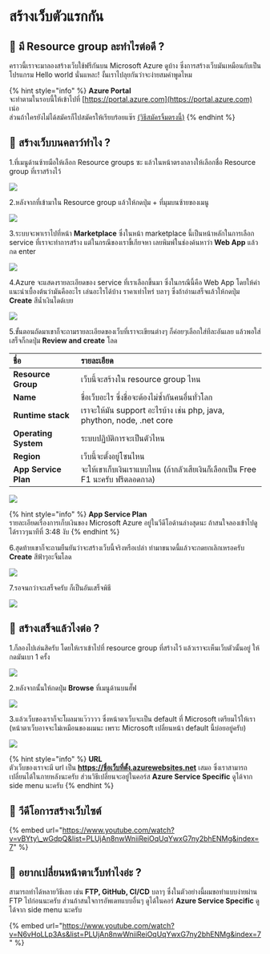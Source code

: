# สร้างเว็บตัวแรกกัน

## 🤔 มี Resource group ละทำไรต่อดี ?

คราวนี้เราจะมาลองสร้างเว็บใช้ฟรีกันบน Microsoft Azure ดูบ้าง ซึ่งการสร้างเว็บมันเหมือนกับเป็นโปรแกรม Hello world นั่นแหละ! งั้นเราไปลุยกันว่าจะง่ายสมคำพูดไหม

{% hint style="info" %}
**Azure Portal**  
จะทำตามในรอบนี้ให้เข้าไปที่ [https://portal.azure.com](https://portal.azure.com) เน่อ  
ส่วนถ้าใครยังไม่ได้สมัครก็ไปสมัครให้เรียบร้อยแซ๊ร [\(วิธีสมัครจิ้มตรงนี้\)](https://saladpuk.gitbook.io/learn/cloud/azure101/register)
{% endhint %}

## 🤔 สร้างเว็บบนคลาว์ทำไง ?

1.ที่เมนูด้านซ้ายมือให้เลือก Resource groups ซะ แล้วในหน้าตรงกลางให้เลือกชื่อ Resource group ที่เราสร้างไว้

![](../../.gitbook/assets/image%20%28456%29.png)

2.หลังจากที่เข้ามาใน Resource group แล้วให้กดปุ่ม + ที่มุมบนซ้ายของเมนู

![](../../.gitbook/assets/image%20%28113%29.png)

3.ระบบจะพาเราไปที่หน้า **Marketplace** ซึ่งในหน้า marketplace นี้เป็นหน้าหลักในการเลือก service ที่เราจะทำการสร้าง แต่ในกรณีของเราขี้เกียจหา เลยพิมพ์ในช่องค้นหาว่า **Web App** แล้วกด enter

![](../../.gitbook/assets/image%20%2879%29.png)

4.Azure จะแสดงรายละเอียดของ service ที่เราเลือกขึ้นมา ซึ่งในกรณีนี้คือ Web App โดยให้คำแนะนำเบื้องต้นว่ามันคืออะไร เล่นอะไรได้บ้าง ราคาเท่าไหร่ บลาๆ ซึ่งถ้าอ่านเสร็จแล้วให้กดปุ่ม **Create** สีน้ำเงินไดด้เบย

![](../../.gitbook/assets/image%20%28369%29.png)

5.ขั้นตอนถัดมาเขาก็จะถามรายละเอียดของเว็บที่เราจะเขียนต่างๆ ก็ค่อยๆเลือกใส่ทีละอันเลย แล้วพอใส่เสร็จก็กดปุ่ม **Review and create** โลด

| ชื่อ | รายละเอียด |
| :--- | :--- |
| **Resource Group** | เว็บนี้จะสร้างใน resource group ไหน |
| **Name**  | ชื่อเว็บอะไร ซึ่งชื่อจะต้องไม่ซ้ำกันคนอื่นทั่วโลก |
| **Runtime stack** | เราจะให้มัน support อะไรบ้าง เช่น php, java, phython, node, .net core |
| **Operating System** | ระบบปฏิบัติการจะเป็นตัวไหน |
| **Region** | เว็บนี้จะตั้งอยู่โซนไหน |
| **App Service Plan** | จะให้เขาเก็บเงินเราแบบไหน \(ถ้ากลัวเสียเงินก็เลือกเป็น Free F1 นะครับ ฟรีตลอดกาล\) |

![](../../.gitbook/assets/image%20%28349%29.png)

{% hint style="info" %}
**App Service Plan**  
รายละเอียดเรื่องการเก็บเงินของ Microsoft Azure อยู่ในวีดีโอด้านล่างสุดนะ ถ้าสนใจลองเข้าไปดูได้ราวๆนาทีที่ 3:48 งับ
{% endhint %}

6.สุดท้ายเขาก็จะถามยืนยันว่าจะสร้างเว็บนี้จริงหรือเปล่า ทำมาขนาดนี้แล้วจะกดยกเลิกเหรอครับ **Create** สีฟ้าๆอะจิ้มโลด

![](../../.gitbook/assets/image%20%2871%29.png)

7.รอจนกว่าจะเสร็จครับ ก็เป็นอันเสร็จพิธี

![](../../.gitbook/assets/image%20%28190%29.png)

## 🤔 สร้างเสร็จแล้วไงต่อ ?

1.ก็ลองไปเล่นสิครับ โดยให้เราเข้าไปที่ resource group ที่สร้างไว้ แล้วเราจะเห็นเว็บตัวนั้นอยู่ ให้กดมันเบา 1 ครั้ง

![](../../.gitbook/assets/image%20%28424%29.png)

2.หลังจากนั้นให้กดปุ่ม **Browse** ที่เมนูด้านบนฮั๊ฟ

![](../../.gitbook/assets/image%20%28271%29.png)

3.แล้วเว็บของเราก็จะโผลมาแว๊วววว ซึ่งหน้าตาเว็บจะเป็น default ที่ Microsoft เตรียมไว้ให้เรา \(หน้าตาเว็บอาจจะไม่เหมือนของผมนะ เพราะ Microsoft เปลี่ยนหน้า default นี้บ่อยอยู่ครับ\)

![](../../.gitbook/assets/image%20%28429%29.png)

{% hint style="info" %}
**URL**  
ตัวเว็บของเราจะมี url เป็น **https://ชื่อเว็บที่ตั้ง.azurewebsites.net** เสมอ ซึ่งเราสามารถเปลี่ยนได้ในภายหลังนะครับ ส่วนวิธีเปลี่ยนจะอยู่ในคอร์ส **Azure Service Specific** ดูได้จาก side menu นะครับ
{% endhint %}

## 🎥 วีดีโอการสร้างเว็บไซต์

{% embed url="https://www.youtube.com/watch?v=vBYty\_wGdpQ&list=PLUjAn8nwWniiReiOqUqYwxG7ny2bhENMg&index=7" %}

## 🤔 อยากเปลี่ยนหน้าตาเว็บทำไงอ่ะ ?

สามารถทำได้หลายวิธีเลย เช่น **FTP, GitHub, CI/CD** บลาๆ ซึ่งในตัวอย่างนี้ผมขอทำแบบง่ายผ่าน FTP ไปก่อนนะครับ ส่วนถ้าสนใจการอัพเดทแบบอื่นๆ ดูได้ในคอร์ **Azure Service Specific** ดูได้จาก side menu นะครับ

{% embed url="https://www.youtube.com/watch?v=N6vHoLLp3As&list=PLUjAn8nwWniiReiOqUqYwxG7ny2bhENMg&index=7" %}

